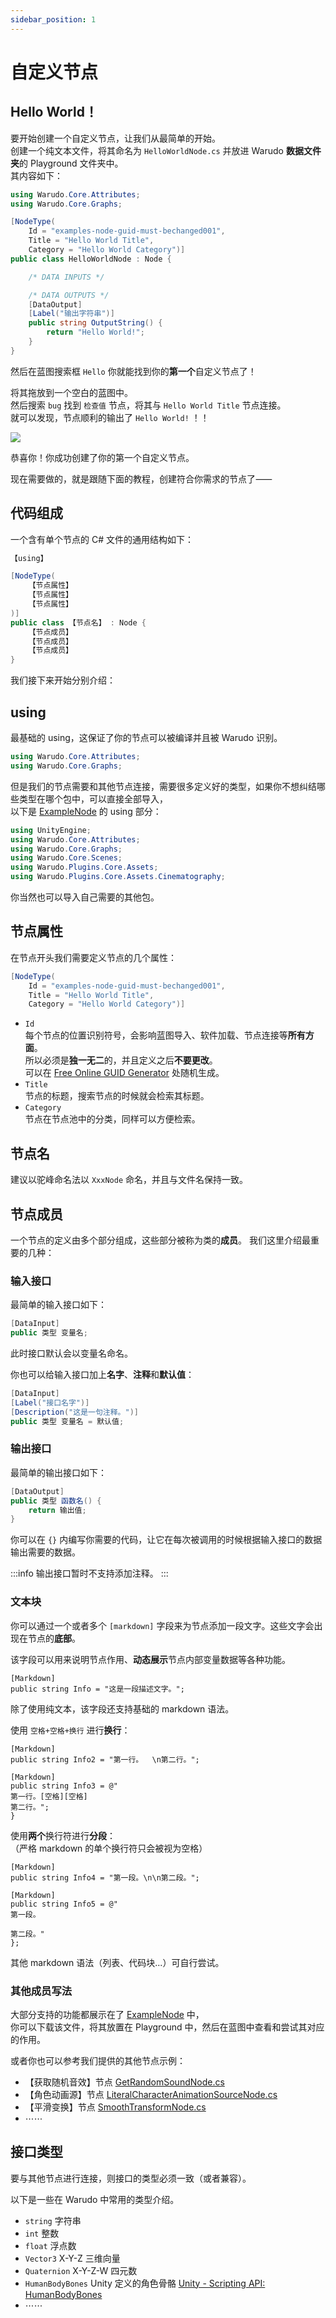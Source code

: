 ```yaml
---
sidebar_position: 1
---
```


# 自定义节点

## Hello World！

要开始创建一个自定义节点，让我们从最简单的开始。  
创建一个纯文本文件，将其命名为 `HelloWorldNode.cs`  并放进 Warudo **数据文件夹**的 Playground 文件夹中。  
其内容如下：

```cs title="...\Warudo\Warudo_Data\StreamingAssets\Playground\HelloWorldNode.cs"
using Warudo.Core.Attributes;
using Warudo.Core.Graphs;

[NodeType(
    Id = "examples-node-guid-must-bechanged001",
    Title = "Hello World Title",
    Category = "Hello World Category")]
public class HelloWorldNode : Node {

    /* DATA INPUTS */

    /* DATA OUTPUTS */
    [DataOutput]
    [Label("输出字符串")]
    public string OutputString() {
        return "Hello World!";
    }
}
```

然后在蓝图搜索框 `Hello` 你就能找到你的**第一个**自定义节点了！

将其拖放到一个空白的蓝图中。  
然后搜索 `bug` 找到 `检查值` 节点，将其与 `Hello World Title` 节点连接。  
就可以发现，节点顺利的输出了 `Hello World!` ！！

![](/doc-img/custom-node-1.png)

恭喜你！你成功创建了你的第一个自定义节点。



现在需要做的，就是跟随下面的教程，创建符合你需求的节点了⸺

## 代码组成

一个含有单个节点的 C# 文件的通用结构如下：

```cs
【using】

[NodeType(
    【节点属性】
    【节点属性】
    【节点属性】
)]
public class 【节点名】 : Node {
    【节点成员】
    【节点成员】
    【节点成员】
}
```

我们接下来开始分别介绍：

## using

最基础的 using，这保证了你的节点可以被编译并且被 Warudo 识别。

```cs
using Warudo.Core.Attributes;
using Warudo.Core.Graphs;
```

但是我们的节点需要和其他节点连接，需要很多定义好的类型，如果你不想纠结哪些类型在哪个包中，可以直接全部导入，  
以下是 [ExampleNode](https://github.com/HakuyaLabs/WarudoPlaygroundExamples/blob/master/ExampleNode.cs) 的 using 部分：

```cs
using UnityEngine;
using Warudo.Core.Attributes;
using Warudo.Core.Graphs;
using Warudo.Core.Scenes;
using Warudo.Plugins.Core.Assets;
using Warudo.Plugins.Core.Assets.Cinematography;
```

你当然也可以导入自己需要的其他包。

## 节点属性

在节点开头我们需要定义节点的几个属性：

```cs
[NodeType(
    Id = "examples-node-guid-must-bechanged001",
    Title = "Hello World Title",
    Category = "Hello World Category")]
```

- `Id`  
每个节点的位置识别符号，会影响蓝图导入、软件加载、节点连接等**所有方面**。  
所以必须是**独一无二**的，并且定义之后**不要更改**。  
可以在 [Free Online GUID Generator](https://guidgenerator.com/) 处随机生成。
- `Title`  
节点的标题，搜索节点的时候就会检索其标题。
- `Category`  
节点在节点池中的分类，同样可以方便检索。

## 节点名

建议以驼峰命名法以 `XxxNode` 命名，并且与文件名保持一致。

## 节点成员

一个节点的定义由多个部分组成，这些部分被称为类的**成员**。
我们这里介绍最重要的几种：

### 输入接口

最简单的输入接口如下：

```cs
[DataInput]
public 类型 变量名;
```

此时接口默认会以变量名命名。

你也可以给输入接口加上**名字**、**注释**和**默认值**：

```cs
[DataInput]
[Label("接口名字")]
[Description("这是一句注释。")]
public 类型 变量名 = 默认值;
```

### 输出接口

最简单的输出接口如下：

```cs
[DataOutput]
public 类型 函数名() {
    return 输出值;
}
```

你可以在 `{}` 内编写你需要的代码，让它在每次被调用的时候根据输入接口的数据输出需要的数据。

:::info
输出接口暂时不支持添加注释。
:::

### 文本块

你可以通过一个或者多个 `[markdown]` 字段来为节点添加一段文字。这些文字会出现在节点的**底部**。

该字段可以用来说明节点作用、**动态展示**节点内部变量数据等各种功能。

```
[Markdown]
public string Info = "这是一段描述文字。";
```

除了使用纯文本，该字段还支持基础的 markdown 语法。

使用 `空格+空格+换行` 进行**换行**：

```
[Markdown]
public string Info2 = "第一行。  \n第二行。";
```

```
[Markdown]
public string Info3 = @"
第一行。[空格][空格]  
第二行。";
}
```

使用**两个**换行符进行**分段**：  
（严格 markdown 的单个换行符只会被视为空格）

```
[Markdown]
public string Info4 = "第一段。\n\n第二段。";
```

```
[Markdown]
public string Info5 = @"
第一段。

第二段。"
};
```

其他 markdown 语法（列表、代码块...）可自行尝试。

###  其他成员写法

大部分支持的功能都展示在了 [ExampleNode](https://github.com/HakuyaLabs/WarudoPlaygroundExamples/blob/master/ExampleNode.cs) 中，  
你可以下载该文件，将其放置在 Playground 中，然后在蓝图中查看和尝试其对应的作用。

或者你也可以参考我们提供的其他节点示例：

- 【获取随机音效】节点 [GetRandomSoundNode.cs](https://gist.github.com/TigerHix/f0f1a7e3c53ca65450fdca1ff06eb343)
- 【角色动画源】节点 [LiteralCharacterAnimationSourceNode.cs](https://gist.github.com/TigerHix/2dc58213defe400ddb280a8cc1e6334b)
- 【平滑变换】节点 [SmoothTransformNode.cs](https://gist.github.com/TigerHix/eaf8e05e5e1b687b8265420b9943903d)
- ⋯⋯

## 接口类型

要与其他节点进行连接，则接口的类型必须一致（或者兼容）。

以下是一些在 Warudo 中常用的类型介绍。

- `string` 字符串
- `int` 整数
- `float` 浮点数
- `Vector3` X-Y-Z 三维向量
- `Quaternion` X-Y-Z-W 四元数
- `HumanBodyBones` Unity 定义的角色骨骼 [Unity - Scripting API: HumanBodyBones](https://docs.unity3d.com/ScriptReference/HumanBodyBones.html)
- ⋯⋯
